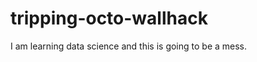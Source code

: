 tripping-octo-wallhack
======================

I am learning data science and this is going to be a mess.
